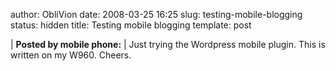author: ObliVion
date: 2008-03-25 16:25
slug: testing-mobile-blogging
status: hidden
title: Testing mobile blogging
template: post


| **Posted by mobile phone:** | Just trying the Wordpress mobile plugin.
This is written on my W960. Cheers.
